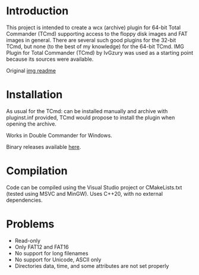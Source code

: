 Introduction
============

This project is intended to create a wcx (archive) plugin for 64-bit Total Commander (TCmd) supporting access to the floppy disk images and FAT images in general.
There are several such good plugins for the 32-bit TCmd, but none (to the best of my knowledge) for the 64-bit TCmd. 
IMG Plugin for Total Commander (TCmd) by IvGzury was used as a starting point because its sources were available.

Original [img readme](orig_img_read.txt)

Installation
============

As usual for the TCmd: can be installed manually and archive with pluginst.inf provided, TCmd would propose 
to install the plugin when opening the archive. 

Works in Double Commander for Windows.

Binary releases available [here](https://github.com/indrekis/FDDImage_TCMD_plugin/releases).

Compilation
===========

Code can be compiled using the Visual Studio project or CMakeLists.txt (tested using MSVC and MinGW). Uses C++20, with no external dependencies.

Problems
========
* Read-only
* Only FAT12 and FAT16
* No support for long filenames
* No support for Unicode, ASCII only
* Directories data, time, and some attributes are not set properly
